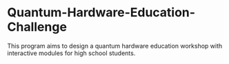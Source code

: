 # Quantum-Hardware-Education-Challenge
This program aims to design a quantum hardware education workshop with interactive modules for high school students. 

